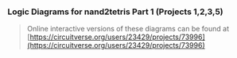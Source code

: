 ### Logic Diagrams for nand2tetris Part 1 (Projects 1,2,3,5)

> Online interactive versions of these diagrams can be found at [https://circuitverse.org/users/23429/projects/73996](https://circuitverse.org/users/23429/projects/73996)